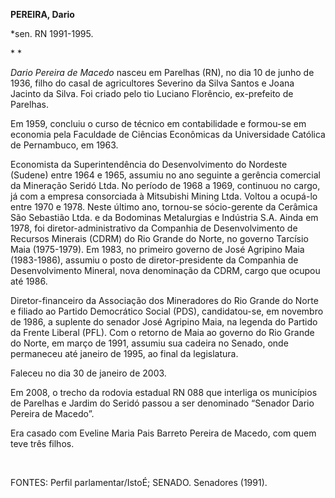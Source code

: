 **PEREIRA, Dario**

\*sen. RN 1991-1995.

* *

*Dario Pereira de Macedo* nasceu em Parelhas (RN), no dia 10 de junho de
1936, filho do casal de agricultores Severino da Silva Santos e Joana
Jacinto da Silva. Foi criado pelo tio Luciano Florêncio, ex-prefeito de
Parelhas.

Em 1959, concluiu o curso de técnico em contabilidade e formou-se em
economia pela Faculdade de Ciências Econômicas da Universidade Católica
de Pernambuco, em 1963.

Economista da Superintendência do Desenvolvimento do Nordeste (Sudene)
entre 1964 e 1965, assumiu no ano seguinte a gerência comercial da
Mineração Seridó Ltda. No período de 1968 a 1969, continuou no cargo, já
com a empresa consorciada à Mitsubishi Mining Ltda. Voltou a ocupá-lo
entre 1970 e 1978. Neste último ano, tornou-se sócio-gerente da Cerâmica
São Sebastião Ltda. e da Bodominas Metalurgias e Indústria S.A. Ainda em
1978, foi diretor-administrativo da Companhia de Desenvolvimento de
Recursos Minerais (CDRM) do Rio Grande do Norte, no governo Tarcísio
Maia (1975-1979). Em 1983, no primeiro governo de José Agripino Maia
(1983-1986), assumiu o posto de diretor-presidente da Companhia de
Desenvolvimento Mineral, nova denominação da CDRM, cargo que ocupou até
1986.

Diretor-financeiro da Associação dos Mineradores do Rio Grande do Norte
e filiado ao Partido Democrático Social (PDS), candidatou-se, em
novembro de 1986, a suplente do senador José Agripino Maia, na legenda
do Partido da Frente Liberal (PFL). Com o retorno de Maia ao governo do
Rio Grande do Norte, em março de 1991, assumiu sua cadeira no Senado,
onde permaneceu até janeiro de 1995, ao final da legislatura.

Faleceu no dia 30 de janeiro de 2003.

Em 2008, o trecho da rodovia estadual RN 088 que interliga os municípios
de Parelhas e Jardim do Seridó passou a ser denominado “Senador Dario
Pereira de Macedo”.

Era casado com Eveline Maria Pais Barreto Pereira de Macedo, com quem
teve três filhos.

 

FONTES: Perfil parlamentar/IstoÉ; SENADO. Senadores (1991).
